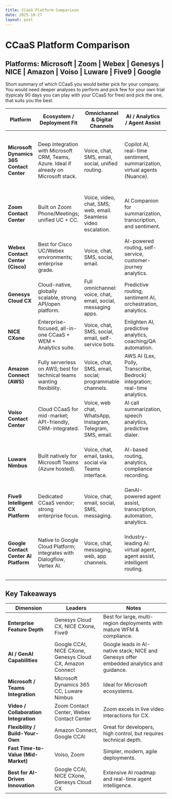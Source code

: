 ```yaml
---
title: CCaaS Platform Comparison
date: 2025-10-27
layout: post
---
```


# CCaaS Platform Comparison

## Platforms: Microsoft | Zoom | Webex | Genesys | NICE | Amazon | Voiso | Luware | Five9 | Google

Short summary of which CCaaS you would better pick for your company. You would need deeper analyses to perform and pick few for your own trial (typicaly 90 days you can play with your CCaaS for free) and pick the one, that suits you the best.

| Platform | Ecosystem / Deployment Fit | Omnichannel & Digital Channels | AI / Analytics / Agent Assist | Workforce Engagement / WFM | Best Fit / Strengths | Key Trade-offs |
|-----------|-----------------------------|-------------------------------|------------------------------|----------------------------|----------------------|----------------|
| **Microsoft Dynamics 365 Contact Center** | Deep integration with Microsoft CRM, Teams, Azure. Ideal if already on Microsoft stack. | Voice, chat, SMS, email, social, unified routing. | Copilot AI, real-time sentiment, summarization, virtual agents (Nuance). | Native dashboards, Power BI analytics, integrates with Dynamics WFM partners. | Unified CRM + CC experience, strong AI/automation, native Teams integration. | Complex to configure; licensing segmentation (Contact Center vs Customer Service); best only in Microsoft-centric orgs. |
| **Zoom Contact Center** | Built on Zoom Phone/Meetings; unified UC + CC. | Voice, video, chat, SMS, web, email. Seamless video escalation. | AI Companion for summarization, transcription, and sentiment. | Basic WFM / reporting; partner integrations for full WEM. | Excellent for orgs using Zoom; standout for video-enabled support. | Less mature in outbound dialer/WFM vs legacy CCaaS; best for mid-market or Zoom ecosystem. |
| **Webex Contact Center (Cisco)** | Best for Cisco UC/Webex environments; enterprise grade. | Voice, chat, SMS, social, email. | AI-powered routing, self-service, customer-journey analytics. | Robust WEM suite, speech analytics, quality management. | Enterprise scale, secure, reliable, fits with Cisco UC. | Slightly slower innovation pace vs pure CCaaS leaders; can be costly/complex. |
| **Genesys Cloud CX** | Cloud-native, globally scalable, strong API/open platform. | Full omnichannel: voice, chat, email, social, messaging apps. | Predictive routing, sentiment AI, orchestration, analytics. | Market-leading WFM/WFO; real-time performance dashboards. | Mature enterprise solution; proven at global scale. | Higher cost; implementation effort significant; may be overkill for small orgs. |
| **NICE CXone** | Enterprise-focused, all-in-one CCaaS + WEM + Analytics suite. | Voice, chat, SMS, social, email, self-service bots. | Enlighten AI, predictive analytics, coaching/QA automation. | Market-leading WEM/WFO tools integrated. | Strong analytics, compliance, workforce management. | Complex to deploy/manage; higher total cost; steep learning curve. |
| **Amazon Connect (AWS)** | Fully serverless on AWS; best for technical teams wanting flexibility. | Voice, chat, SMS, email, social; programmable channels. | AWS AI (Lex, Polly, Transcribe, Bedrock) integration; real-time analytics. | Integrates with AWS WFM partners (e.g., Calabrio). | Extremely scalable, pay-per-use, customizable. | Requires technical expertise; limited “out-of-box” UI; outbound/WFM less rich natively. |
| **Voiso Contact Center** | Cloud CCaaS for mid-market; API-friendly, CRM-integrated. | Voice, web chat, WhatsApp, Instagram, Telegram, SMS, email. | AI call summarization, speech analytics, predictive dialer. | Simple dashboards, lightweight analytics. | Quick to deploy, modern UI, affordable. | Smaller vendor; limited enterprise depth, fewer native WFM tools. |
| **Luware Nimbus** | Built natively for Microsoft Teams (Azure hosted). | Voice, chat, email, tasks, social via Teams interface. | AI-based routing, analytics, compliance recording. | Works with Teams reporting & Power BI; optional WFM connectors. | Perfect for Teams-centric orgs; minimal disruption. | Limited if not using Teams; smaller global reach vs major CCaaS. |
| **Five9 Intelligent CX Platform** | Dedicated CCaaS vendor; strong enterprise focus. | Voice, chat, email, social, SMS, messaging. | GenAI-powered agent assist, transcription, automation, analytics. | Mature WFM/WFO suite, speech analytics, QM. | Proven reliability, rich integrations, large partner ecosystem. | Can be complex to license/configure; cost scales quickly for small teams. |
| **Google Contact Center AI Platform** | Native to Google Cloud Platform; integrates with Dialogflow, Vertex AI. | Voice, chat, messaging, web, app channels. | Industry-leading AI: virtual agent, agent assist, intelligent routing. | Integrates with WFM vendors via API; strong dashboards in Looker. | Excellent AI stack, open APIs, ideal for AI-driven digital CX. | Less mature in full CCaaS (e.g., WFM, compliance) vs long-time vendors; integration effort high. |

## Key Takeaways

| Dimension | Leaders | Notes |
|------------|----------|-------|
| **Enterprise Feature Depth** | Genesys Cloud CX, NICE CXone, Five9 | Best for large, multi-region deployments with mature WFM & compliance. |
| **AI / GenAI Capabilities** | Google CCAI, NICE CXone, Genesys Cloud CX, Amazon Connect | Google leads in AI-native stack; NICE and Genesys offer embedded analytics and guidance. |
| **Microsoft / Teams Integration** | Microsoft Dynamics 365 CC, Luware Nimbus | Ideal for Microsoft ecosystems. |
| **Video / Collaboration Integration** | Zoom Contact Center, Webex Contact Center | Zoom excels in live video interactions for CX. |
| **Flexibility / Build-Your-Own** | Amazon Connect, Google CCAI | Great for developers, high control, but requires technical depth. |
| **Fast Time-to-Value (Mid-Market)** | Voiso, Zoom | Simpler, modern, agile deployments. |
| **Best for AI-Driven Innovation** | Google CCAI, NICE CXone, Genesys Cloud CX | Extensive AI roadmap and real-time agent intelligence. |
